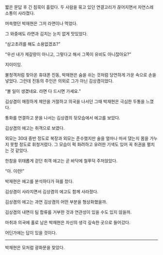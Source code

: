 짧은 문답 후 긴 침묵이 흘렀다. 두 사람을 묶고 있던 연결고리가 끊어지면서 자연스레 소통이 사라졌다.

머쓱했던 박재현은 그저 라면이나 먹었다.

그 와중에도 라면과 김치는 눈치 없게 맛있었다.

“삼고초려를 해도 소용없겠죠?”

“우선 내가 제갈량이 아니고, 그렇다고 해서 그쪽이 유비도 아니잖아요?”

지이이잉.

불청객처럼 찾아온 휴대폰 진동, 박재현은 숨을 쉬는 것처럼 당연하게 가운 속으로 손을 넣었다. 그런데 진동의 주인은 의외로 그가 아닌 김상겸이었다.

“볼 일이 생겼네요. 라면 다 드시면 가세요.”

김상겸이 매정하게 제안을 거절하고 의국을 나서던 그때 박재현은 극심한 두통을 느꼈다.

통화를 연결하고 문을 나서는 김상겸의 뒷모습에서 에고를 보았다.

김상겸의 에고는 취객으로 보였다.

외모는 30대 중반 정도로 복장과 외모는 준수했지만 술을 얼마나 마셔 댔는지 몸을 가누지 못할 정도로 휘청거렸다. 그 모습이 퍽 화려하고 유려한 기색도 있어 꼭 취권을 펼치는 것 같았다.

한참을 위태롭게 걷던 취객 에고는 곧 바닥에 철푸덕 주저앉았다.

“아. 이런!”

박재현은 에고를 분석하다가 혀를 찼다.

김상겸이 사라지면서 김상겸의 에고도 함께 사라졌다.

김상겸의 에고는 과연 김상겸의 어떤 부분을 형상화했을까.

김상겸의 내면이 팀 합류를 거부한 것과 연관성이 있을 수도 있지 않을까.

마취과 의국에 홀로 남은 박재현은 자신의 생각 깊숙한 곳으로 들어갔다.

어딘가에는 답이 있을 것이다.

* * *

박재현은 모처럼 광화문을 찾았다.